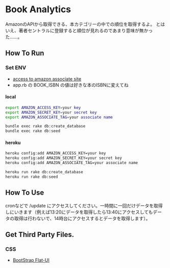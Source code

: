 # Book Analytics

AmazonのAPIから取得できる、本カテゴリーの中での順位を取得するよ。
とはいえ、著者セントラルに登録すると順位が見れるのであまり意味が無かった……。

## How To Run

### Set ENV

- [access to amazon associate site](https://affiliate.amazon.co.jp)
- app.rb の BOOK_ISBN の値は好きな本のISBNに変えてね

#### local

```sh
export AMAZON_ACCESS_KEY=your key
export AMAZON_SECRET_KEY=your secret key
export AMAZON_ASSOCIATE_TAG=your associate name
```

```sh
bundle exec rake db:create_database
bundle exec rake db:seed
```

#### heroku

```sh
heroku config:add AMAZON_ACCESS_KEY=your key
heroku config:add AMAZON_SECRET_KEY=your secret key
heroku config:add AMAZON_ASSOCIATE_TAG=your associate name
```

```sh
heroku run rake db:create_database
heroku run rake db:seed
```

## How To Use

cronなどで /update にアクセスしてください。一時間に一回だけデータを取得しにいきます（例えば13:20にデータを取得したら13:40にアクセスしてもデータの取得は行わないで、14時台にアクセスするとデータを取得します）。

## Get Third Party Files.

### CSS
- [BootStrap Flat-UI](http://designmodo.github.io/Flat-UI/)


